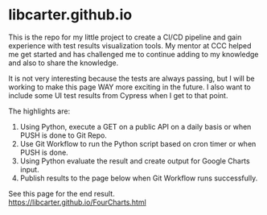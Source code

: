 # libcarter.github.io
This is the repo for my little project to create a CI/CD pipeline and gain experience with test results visualization tools.
My mentor at CCC helped me get started and has challenged me to continue adding to my knowledge and also to share the knowledge.

It is not very interesting because the tests are always passing, but I will be working to make this page WAY more exciting in the future.  I also want to include some UI test results from Cypress when I get to that point.

The highlights are:
1) Using Python, execute a GET on a public API on a daily basis or when PUSH is done to Git Repo.
2) Use Git Workflow to run the Python script based on cron timer or when PUSH is done.
3) Using Python evaluate the result and create output for Google Charts input.
4) Publish results to the page below when Git Workflow runs successfully.

See this page for the end result.  
https://libcarter.github.io/FourCharts.html
